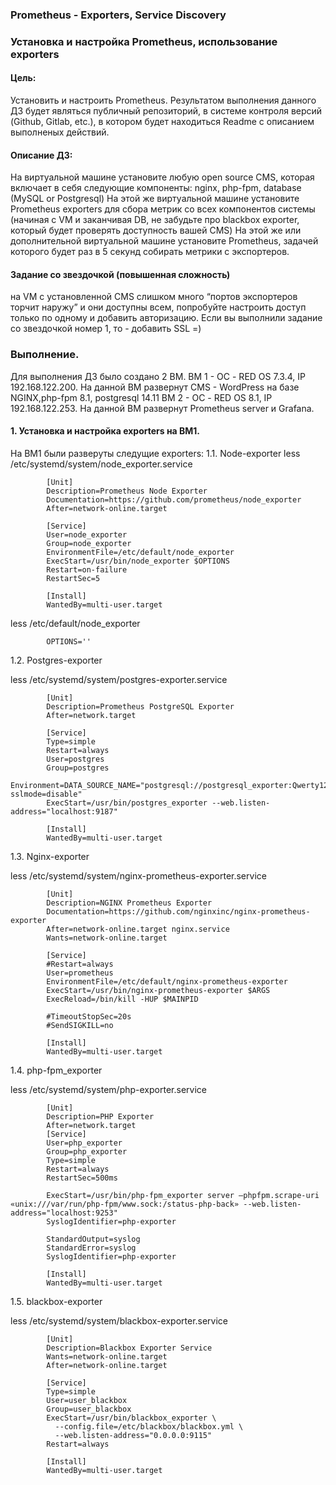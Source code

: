 ### Prometheus - Exporters, Service Discovery
### Установка и настройка Prometheus, использование exporters
#### Цель:
Установить и настроить Prometheus.
Результатом выполнения данного ДЗ будет являться публичный репозиторий, в системе контроля версий (Github, Gitlab, etc.), в котором будет находиться Readme с описанием выполненых действий.

#### Описание ДЗ:
На виртуальной машине установите любую open source CMS, которая включает в себя следующие компоненты: nginx, php-fpm, database (MySQL or Postgresql)
На этой же виртуальной машине установите Prometheus exporters для сбора метрик со всех компонентов системы (начиная с VM и заканчивая DB, не забудьте про blackbox exporter, который будет проверять доступность вашей CMS)
На этой же или дополнительной виртуальной машине установите Prometheus, задачей которого будет раз в 5 секунд собирать метрики с экспортеров.

#### Задание со звездочкой (повышенная сложность)
на VM с установленной CMS слишком много “портов экспортеров торчит наружу” и они доступны всем, попробуйте настроить доступ только по одному и добавить авторизацию.
Если вы выполнили задание со звездочкой номер 1, то - добавить SSL =)

### Выполнение.
Для выполнения ДЗ было создано 2 ВМ.
    ВМ 1 - ОС - RED ОS 7.3.4, IP 192.168.122.200. На данной ВМ развернут CMS - WordPress на базе NGINX,php-fpm 8.1, postgresql 14.11
    ВМ 2 - ОС - RED ОS 8.1, IP 192.168.122.253. На данной ВМ развернут Prometheus server и Grafana.

#### 1. Установка и настройка exporters на ВМ1.
На ВМ1 были разверуты следущие exporters:
1.1. Node-exporter
less /etc/systemd/system/node_exporter.service 
    
            [Unit]
            Description=Prometheus Node Exporter
            Documentation=https://github.com/prometheus/node_exporter
            After=network-online.target
            
            [Service]
            User=node_exporter
            Group=node_exporter
            EnvironmentFile=/etc/default/node_exporter
            ExecStart=/usr/bin/node_exporter $OPTIONS
            Restart=on-failure
            RestartSec=5
            
            [Install]
            WantedBy=multi-user.target
    
less /etc/default/node_exporter
            
            OPTIONS=''

1.2. Postgres-exporter
   
less /etc/systemd/system/postgres-exporter.service

            [Unit]
            Description=Prometheus PostgreSQL Exporter
            After=network.target
            
            [Service]
            Type=simple
            Restart=always
            User=postgres
            Group=postgres
            Environment=DATA_SOURCE_NAME="postgresql://postgresql_exporter:Qwerty12@localhost/postgres?sslmode=disable"
            ExecStart=/usr/bin/postgres_exporter --web.listen-address="localhost:9187"
            
            [Install]
            WantedBy=multi-user.target

1.3. Nginx-exporter

less /etc/systemd/system/nginx-prometheus-exporter.service
   
            [Unit]
            Description=NGINX Prometheus Exporter
            Documentation=https://github.com/nginxinc/nginx-prometheus-exporter
            After=network-online.target nginx.service
            Wants=network-online.target
            
            [Service]
            #Restart=always
            User=prometheus
            EnvironmentFile=/etc/default/nginx-prometheus-exporter
            ExecStart=/usr/bin/nginx-prometheus-exporter $ARGS
            ExecReload=/bin/kill -HUP $MAINPID
            
            #TimeoutStopSec=20s
            #SendSIGKILL=no
            
            [Install]
            WantedBy=multi-user.target

1.4. php-fpm_exporter

less /etc/systemd/system/php-exporter.service

            [Unit]
            Description=PHP Exporter
            After=network.target
            [Service]
            User=php_exporter
            Group=php_exporter
            Type=simple
            Restart=always
            RestartSec=500ms
            
            ExecStart=/usr/bin/php-fpm_exporter server –phpfpm.scrape-uri «unix:///var/run/php-fpm/www.sock:/status-php-back» --web.listen-address="localhost:9253"
            SyslogIdentifier=php-exporter
            
            StandardOutput=syslog
            StandardError=syslog
            SyslogIdentifier=php-exporter
            
            [Install]
            WantedBy=multi-user.target

1.5. blackbox-exporter

less /etc/systemd/system/blackbox-exporter.service

            [Unit]
            Description=Blackbox Exporter Service
            Wants=network-online.target
            After=network-online.target
            
            [Service]
            Type=simple
            User=user_blackbox
            Group=user_blackbox
            ExecStart=/usr/bin/blackbox_exporter \
              --config.file=/etc/blackbox/blackbox.yml \
              --web.listen-address="0.0.0.0:9115"
            Restart=always
            
            [Install]
            WantedBy=multi-user.target












        
